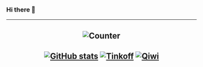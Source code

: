 ### Hi there 👋

---
<div align="center">

![Counter](https://count.getloli.com/get/@f1xc0d3?theme=rule34)
---
[![GitHub stats](https://github-readme-stats.vercel.app/api?username=f1xc0d3&count_private=true&show_icons=true&theme=dracula&border_radius=30&hide_border=true&hide_title=true)](https://github.com/anuraghazra/github-readme-stats) 
[![Tinkoff](https://user-images.githubusercontent.com/81328388/231222824-4b59900f-bcc5-4cbc-8c31-cf9d19f3a81d.svg)](https://www.tinkoff.ru/rm/goncharov.oleg82/kDMuQ42443) [![Qiwi](https://user-images.githubusercontent.com/81328388/231225841-4ff62d62-d778-42ea-8589-709581925463.svg)](qiwi.com/n/F1XC0D3)
---
